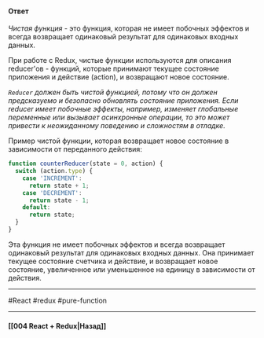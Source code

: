 #### Ответ

*Чистая функция* - это функция, которая не имеет побочных эффектов и всегда возвращает одинаковый результат для одинаковых входных данных.

При работе с Redux, чистые функции используются для описания reducer'ов - функций, которые принимают текущее состояние приложения и действие (action), и возвращают новое состояние.

*`Reducer` должен быть чистой функцией, потому что он должен предсказуемо и безопасно обновлять состояние приложения. Если reducer имеет побочные эффекты, например, изменяет глобальные переменные или вызывает асинхронные операции, то это может привести к неожиданному поведению и сложностям в отладке.*

Пример чистой функции, которая возвращает новое состояние в зависимости от переданного действия:

```jsx
function counterReducer(state = 0, action) {
  switch (action.type) {
    case 'INCREMENT':
      return state + 1;
    case 'DECREMENT':
      return state - 1;
    default:
      return state;
  }
}
```

Эта функция не имеет побочных эффектов и всегда возвращает одинаковый результат для одинаковых входных данных. Она принимает текущее состояние счетчика и действие, и возвращает новое состояние, увеличенное или уменьшенное на единицу в зависимости от действия.

____
#React #redux #pure-function 

____

#### [[004 React + Redux|Назад]]